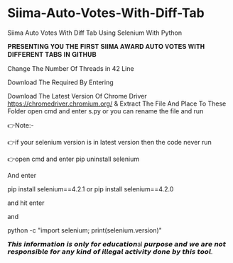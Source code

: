 # Siima-Auto-Votes-With-Diff-Tab
Siima Auto Votes With Diff Tab Using Selenium With Python

𝐏𝐑𝐄𝐒𝐄𝐍𝐓𝐈𝐍𝐆 𝐘𝐎𝐔 𝐓𝐇𝐄 𝐅𝐈𝐑𝐒𝐓 𝐒𝐈𝐈𝐌𝐀 𝐀𝐖𝐀𝐑𝐃 𝐀𝐔𝐓𝐎 𝐕𝐎𝐓𝐄𝐒 𝐖𝐈𝐓𝐇 𝐃𝐈𝐅𝐅𝐄𝐑𝐄𝐍𝐓 𝐓𝐀𝐁𝐒 𝐈𝐍 𝐆𝐈𝐓𝐇𝐔𝐁

Change The Number Of Threads in 42 Line

Download The Required By Entering

Download The Latest Version Of Chrome Driver https://chromedriver.chromium.org/ & Extract The File And Place To These Folder open cmd and enter s.py or you can rename the file and run


👉Note:-

👉if your selenium version is in latest version then the code never run

👉open cmd and enter pip uninstall selenium

And enter

pip install selenium==4.2.1 or pip install selenium==4.2.0

and hit enter

and

python -c "import selenium; print(selenium.version)"

𝙏𝙝𝙞𝙨 𝙞𝙣𝙛𝙤𝙧𝙢𝙖𝙩𝙞𝙤𝙣 𝙞𝙨 𝙤𝙣𝙡𝙮 𝙛𝙤𝙧 𝙚𝙙𝙪𝙘𝙖𝙩𝙞𝙤𝙣al 𝙥𝙪𝙧𝙥𝙤𝙨𝙚 𝙖𝙣𝙙 𝙬𝙚 𝙖𝙧𝙚 𝙣𝙤𝙩 𝙧𝙚𝙨𝙥𝙤𝙣𝙨𝙞𝙗𝙡𝙚 𝙛𝙤𝙧 𝙖𝙣𝙮 𝙠𝙞𝙣𝙙 𝙤𝙛 𝙞𝙡𝙡𝙚𝙜𝙖𝙡 𝙖𝙘𝙩𝙞𝙫𝙞𝙩𝙮 𝙙𝙤𝙣𝙚 𝙗𝙮 𝙩𝙝𝙞𝙨 𝙩𝙤𝙤𝙡.
